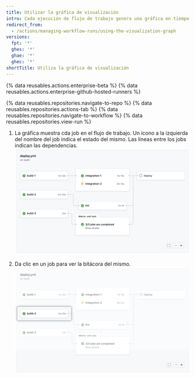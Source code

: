 ```yaml
---
title: Utilizar la gráfica de visualización
intro: Cada ejecución de flujo de trabajo genera una gráfica en tiempo real que ilustra el progreso de la misma. Puedes utilizar esta gráfica para monitorear y depurar los flujos de trabajo.
redirect_from:
  - /actions/managing-workflow-runs/using-the-visualization-graph
versions:
  fpt: '*'
  ghes: '*'
  ghae: '*'
  ghec: '*'
shortTitle: Utiliza la gráfica de visualización
---
```


{% data reusables.actions.enterprise-beta %}
{% data reusables.actions.enterprise-github-hosted-runners %}

{% data reusables.repositories.navigate-to-repo %}
{% data reusables.repositories.actions-tab %}
{% data reusables.repositories.navigate-to-workflow %}
{% data reusables.repositories.view-run %}

1. La gráfica muestra cda job en el flujo de trabajo. Un icono a la izquierda del nombre del job indica el estado del mismo. Las líneas entre los jobs indican las dependencias. ![Gráfica del flujo de trabajo](/assets/images/help/images/workflow-graph.png)

2. Da clic en un job para ver la bitácora del mismo.![Gráfica del flujo de trabajo](/assets/images/help/images/workflow-graph-job.png)
